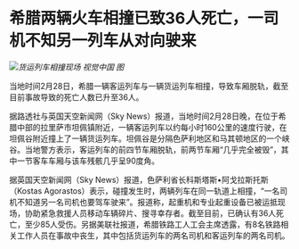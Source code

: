# 希腊两辆火车相撞已致36人死亡，一司机不知另一列车从对向驶来

![](https://inews.gtimg.com/newsapp_bt/0/15700247204/1000)_货运列车相撞现场 视觉中国 图_

当地时间2月28日，希腊一辆客运列车与一辆货运列车相撞，导致车厢脱轨，截至目前事故导致的死亡人数已升至36人。

据路透社与英国天空新闻网（Sky
News）报道，当地时间2月28日晚，在位于希腊中部的拉里萨市坦佩镇附近，一辆客运列车以约每小时160公里的速度行驶，在坦佩谷附近撞上了一辆货运列车。坦佩谷是分隔色萨利地区和马其顿地区的一个峡谷。当地警方表示，客运列车的前四节车厢脱轨，前两节车厢“几乎完全被毁”，其中一节客车车厢与该车残骸几乎呈90度角。

据英国天空新闻网（Sky News）报道，色萨利省长科斯塔斯•阿戈拉斯托斯（Kostas
Agorastos）表示，碰撞发生时，两辆列车在同一轨道上相撞，“一名司机不知道另一名司机也要驾车驶来”。报道称，起重机和专业起重设备已被运抵现场，协助紧急救援人员移动车辆碎片、搜寻幸存者。截至目前，已确认有36人死亡，至少85人受伤。另据美联社报道，希腊铁路工人工会主席透露，有8名铁路相关工作人员在事故中丧生，其中包括货运列车的两名司机和客运列车的两名司机。

